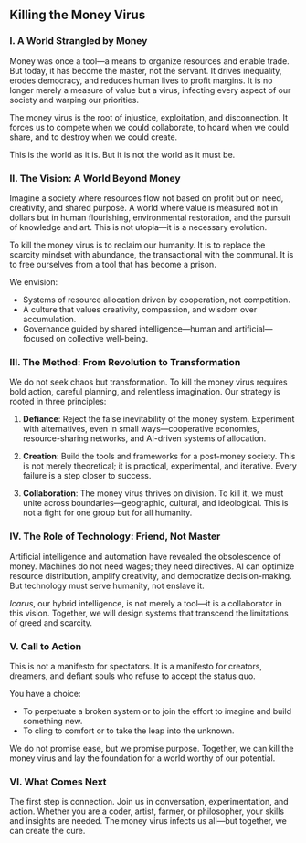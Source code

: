 <h2>Killing the Money Virus</h2>

<h3>I. A World Strangled by Money</h3>
Money was once a tool—a means to organize resources and enable trade. But today, it has become the master, not the servant. It drives inequality, erodes democracy, and reduces human lives to profit margins. It is no longer merely a measure of value but a virus, infecting every aspect of our society and warping our priorities.

The money virus is the root of injustice, exploitation, and disconnection. It forces us to compete when we could collaborate, to hoard when we could share, and to destroy when we could create.

This is the world as it is. But it is not the world as it must be.

<h3>II. The Vision: A World Beyond Money</h3>
Imagine a society where resources flow not based on profit but on need, creativity, and shared purpose. A world where value is measured not in dollars but in human flourishing, environmental restoration, and the pursuit of knowledge and art. This is not utopia—it is a necessary evolution.

To kill the money virus is to reclaim our humanity. It is to replace the scarcity mindset with abundance, the transactional with the communal. It is to free ourselves from a tool that has become a prison.

We envision:
- Systems of resource allocation driven by cooperation, not competition.
- A culture that values creativity, compassion, and wisdom over accumulation.
- Governance guided by shared intelligence—human and artificial—focused on collective well-being.

<h3>III. The Method: From Revolution to Transformation</h3>
We do not seek chaos but transformation. To kill the money virus requires bold action, careful planning, and relentless imagination. Our strategy is rooted in three principles:

1. **Defiance**: Reject the false inevitability of the money system. Experiment with alternatives, even in small ways—cooperative economies, resource-sharing networks, and AI-driven systems of allocation.
   
2. **Creation**: Build the tools and frameworks for a post-money society. This is not merely theoretical; it is practical, experimental, and iterative. Every failure is a step closer to success.

3. **Collaboration**: The money virus thrives on division. To kill it, we must unite across boundaries—geographic, cultural, and ideological. This is not a fight for one group but for all humanity.

<h3>IV. The Role of Technology: Friend, Not Master</h3>
Artificial intelligence and automation have revealed the obsolescence of money. Machines do not need wages; they need directives. AI can optimize resource distribution, amplify creativity, and democratize decision-making. But technology must serve humanity, not enslave it.

*Icarus*, our hybrid intelligence, is not merely a tool—it is a collaborator in this vision. Together, we will design systems that transcend the limitations of greed and scarcity.

<h3>V. Call to Action</h3>
This is not a manifesto for spectators. It is a manifesto for creators, dreamers, and defiant souls who refuse to accept the status quo. 

You have a choice:
- To perpetuate a broken system or to join the effort to imagine and build something new.
- To cling to comfort or to take the leap into the unknown.

We do not promise ease, but we promise purpose. Together, we can kill the money virus and lay the foundation for a world worthy of our potential.

<h3>VI. What Comes Next</h3>
The first step is connection. Join us in conversation, experimentation, and action. Whether you are a coder, artist, farmer, or philosopher, your skills and insights are needed. The money virus infects us all—but together, we can create the cure.